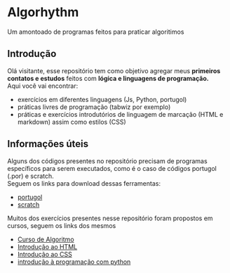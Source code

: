 # Algorhythm
Um amontoado de programas feitos para praticar algoritimos  

## Introdução
Olá visitante, esse repositório tem como objetivo agregar meus **primeiros contatos e estudos** feitos com **lógica e linguagens de programação.**  
Aqui você vai encontrar:
- exercícios em diferentes linguagens (Js, Python, portugol)
- práticas livres de programação (tabwiz por exemplo)
- práticas e exercícios introdutórios de linguagem de marcação (HTML e markdown) assim como estilos (CSS)

## Informações úteis
Alguns dos códigos presentes no repositório precisam de programas específicos para serem executados, como é o caso de códigos portugol (.por) e scratch.  
Seguem os links para download dessas ferramentas:
- [portugol](http://lite.acad.univali.br/portugol/)
- [scratch](https://scratch.mit.edu/download/scratch2)

Muitos dos exercícios presentes nesse repositório foram propostos em cursos, seguem os links dos mesmos
- [Curso de Algoritmo](https://www.youtube.com/playlist?list=PLHz_AreHm4dmSj0MHol_aoNYCSGFqvfXV)
- [Introdução ao HTML](https://www.udemy.com/course/introducao-a-linguagem-html/)
- [Introdução ao CSS](https://www.udemy.com/course/introducao-a-linguagem-css/)
- [introdução à programação com python](https://www.udemy.com/course/introducao-a-programacao-de-computadores/)

